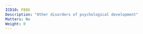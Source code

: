 ```yaml
---
ICD10: F88X
Description: "Other disorders of psychological development"
Matters: No
Weight: 0
---
```

